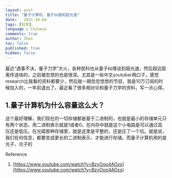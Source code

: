 ```yaml
---
layout: post
title: "量子计算机、量子纠缠和超光速"
date:   2021-10-04
tags: [科学]
language : Chinese
comments: true
author: Zhen
toc: false
published: true
hidden: false
---
```

最近“遇事不决，量子力学”大火，各种民科也从量子纠缠谈到超光速，然后超远距离传送啥的，之前被忽悠的也是很深。尤其是一些中文youtuber两口子，感觉research比我看的资料都要少，然后就一期忽忽悠悠的节目，我是10万订阅的时候加入的，一年前退出了。最近看了很多相对论和量子力学的资料，写一点心得。

## 1.量子计算机为什么容量这么大？
这个最好理解，我们现在的一切存储都是基于二进制的，也就是最小的存储单元只有两个状态，用二进制表示就是1或者0。在内存中就是这个小电路是可以通过高压还是低压。在光碟那种存储里，就是这里是平整的，还是压了一个坑。就是说，我们任何信息，都要变成更长的二进制表示，才能进行存储。而量子计算机用的是光子，光子的




Reference

 1. [https://www.youtube.com/watch?v=BzyOoo4AOxs](https://www.youtube.com/watch?v=BzyOoo4AOxs)

<!--stackedit_data:
eyJoaXN0b3J5IjpbLTQxNzExODcyOCwtMTkyNTM2OTYyMSwxOD
MwMTMyNDkyLC02NDYwODg1NTRdfQ==
-->